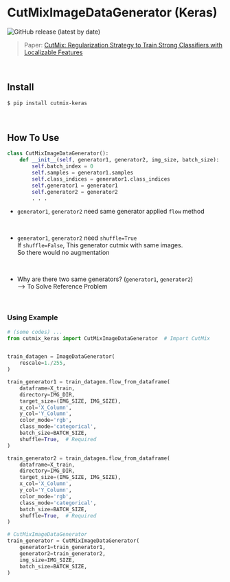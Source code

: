 # CutMixImageDataGenerator (Keras)

![GitHub release (latest by date)](https://img.shields.io/github/v/release/DevBruce/CutMixImageDataGenerator_For_Keras)

> Paper: [CutMix: Regularization Strategy to Train Strong Classifiers with Localizable Features](https://arxiv.org/abs/1905.04899)

<br>

## Install

```bash
$ pip install cutmix-keras
```

<br>

## How To Use

```python
class CutMixImageDataGenerator():
    def __init__(self, generator1, generator2, img_size, batch_size):
        self.batch_index = 0
        self.samples = generator1.samples
        self.class_indices = generator1.class_indices
        self.generator1 = generator1
        self.generator2 = generator2
        . . .
```

- `generator1`, `generator2` need same generator applied `flow` method

<br>

- `generator1`, `generator2` need `shuffle=True`  
If `shuffle=False`, This generator cutmix with same images.  
So there would no augmentation

<br>

- Why are there two same generators? (`generator1`, `generator2`)  
\-\-\> To Solve Reference Problem  

<br>

### Using Example

```python
# (some codes) ...
from cutmix_keras import CutMixImageDataGenerator  # Import CutMix


train_datagen = ImageDataGenerator(
    rescale=1./255,
)

train_generator1 = train_datagen.flow_from_dataframe(
    dataframe=X_train,
    directory=IMG_DIR,
    target_size=(IMG_SIZE, IMG_SIZE),
    x_col='X_Column',
    y_col='Y_Column',
    color_mode='rgb',
    class_mode='categorical',
    batch_size=BATCH_SIZE,
    shuffle=True,  # Required
)

train_generator2 = train_datagen.flow_from_dataframe(
    dataframe=X_train,
    directory=IMG_DIR,
    target_size=(IMG_SIZE, IMG_SIZE),
    x_col='X_Column',
    y_col='Y_Column',
    color_mode='rgb',
    class_mode='categorical',
    batch_size=BATCH_SIZE,
    shuffle=True,  # Required
)

# CutMixImageDataGenerator
train_generator = CutMixImageDataGenerator(
    generator1=train_generator1,
    generator2=train_generator2,
    img_size=IMG_SIZE,
    batch_size=BATCH_SIZE,
)
```
